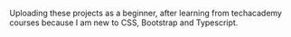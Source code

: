 Uploading these projects as a beginner, after learning from techacademy courses because I am new to CSS, Bootstrap and Typescript.
